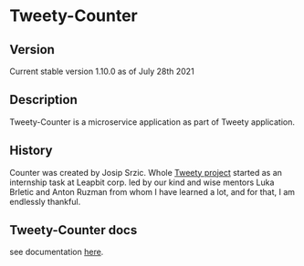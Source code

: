 # Tweety-Counter

## Version

Current stable version 1.10.0 as of July 28th 2021

## Description

Tweety-Counter is a microservice application as part of Tweety application.

## History

Counter was created by Josip Srzic.
Whole [Tweety project](https://gitlab.com/leapbit-practice) started as an internship task at Leapbit corp. led by our kind and wise mentors Luka Brletic and Anton Ruzman from whom I have learned a lot, and for that, I am endlessly thankful.

## Tweety-Counter docs

see documentation [here](docs.md).